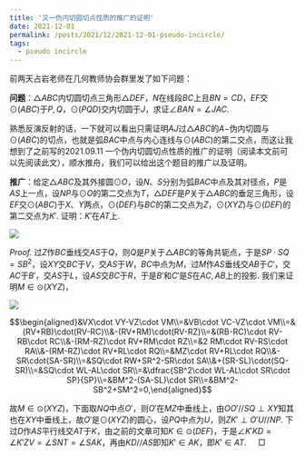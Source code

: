 ```yaml
---
title: '又一伪内切圆切点性质的推广的证明'
date: 2021-12-01
permalink: /posts/2021/12/2021-12-01-pseudo-incircle/
tags:
  - pseudo incircle
---
```


前两天占岩老师在几何教师协会群里发了如下问题：

**问题**：$\triangle ABC$内切圆切点三角形$\triangle DEF$，$N$在线段$BC$上且$BN=CD$，$EF$交$\odot(ABC)$于$P,Q$，$\odot(PQD)$交内切圆于$J$，求证$\angle BAN=\angle JAC$.

熟悉反演反射的话，一下就可以看出只需证明$AJ$​过$\triangle ABC$​的$A-$​伪内切圆与$\odot(ABC)$​的切点，也就是弧$BAC$中点与内心连线与$\odot(ABC)$的第二交点，而这让我想到了之前写的2021.09.11 一个伪内切圆切点性质的推广的证明（阅读本文前可以先阅读此文），顺水推舟，我们可以给出这个题目的推广以及证明。

**推广**：给定$\triangle ABC$及其外接圆$\odot O$，设$N$、$S$分别为弧$BAC$中点及其对径点，$P$是$AS$上一点，设$NP$与$\odot O$的第二交点为$T$，$\triangle DEF$是$P$关于$\triangle ABC$的垂足三角形，设$EF$交$\odot(ABC)$于$X$、$Y$两点，$\odot(DEF)$与$BC$的第二交点为$Z$，$\odot(XYZ)$与$\odot(DEF)$的第二交点为$K'$. 证明：$K'$在$AT$上.

<img src="https://llddeddym.github.io/images/2021-12-01(1).png"/>

*Proof.* 过$Z$作$BC$垂线交$AS$于$Q$，则$Q$是$P$关于$\triangle ABC$的等角共轭点，于是$SP\cdot SQ=SB^2$，设$XY$交$BC$于$V$，交$AS$于$W$，$BC$中点为$M$，过$M$作$AS$垂线交$AB$于$C'$，交$AC$于$B'$，交$AS$于$L$，设$AS$交$BC$于$R$，于是$B'$和$C'$是$S$在$AC,AB$上的投影. 我们来证明$M\in\odot(XYZ)$，

<img src="https://llddeddym.github.io/images/2021-12-01(2).png"/>

$$\begin{aligned}&VX\cdot VY-VZ\cdot VM\\=&VB\cdot VC-VZ\cdot VM\\=&(RV+RB)\cdot(RV-RC)\\&-(RV+RM)\cdot(RV-RZ)\\=&(RB-RC)\cdot RV-RB\cdot RC\\&-(RM-RZ)\cdot RV+RM\cdot RZ\\=&2 RM\cdot RV-RS\cdot RA\\&-(RM-RZ)\cdot RV+RL\cdot RQ\\=&MZ\cdot RV+RL\cdot RQ\\&-SR\cdot(SA-SR)\\=&SQ\cdot RW+SR^2-SR\cdot SA\\&+(SR-SL)\cdot(SQ-SR)\\=&SQ\cdot WL-AL\cdot SR\\=&\dfrac{SB^2\cdot WL-AL\cdot SR\cdot SP}{SP}\\=&BM^2-(SA-SL)\cdot SR\\=&BM^2-SB^2+SM^2=0,\end{aligned}$$

故$M\in\odot(XYZ)$，下面取$NQ$中点$O'$​，则$O'$在$MZ$中垂线上，由$OO'//SQ\perp XY$知其也在$XY$中垂线上，故$O'$是$\odot(XYZ)$的圆心，设$PQ$中点为$U$，则$ZK'\perp O'U//NP$. 下过$D$作$AS$平行线交$AT$​于$K$，由之前的文章可知$K\in\odot(DEF)$，于是$\angle K'KD=\angle K'ZV=\angle SNT=\angle SAK$，再由$KD//AS$即知$K'\in AK$，即$K'\in AT$. $\quad\Box$
